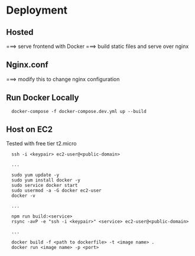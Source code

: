 # Deployment

## Hosted

  ===> serve frontend with Docker
    ===> build static files and serve over nginx

##  Nginx.conf

  ===> modify this to change nginx configuration

## Run Docker Locally

```
  docker-compose -f docker-compose.dev.yml up --build
```

## Host on EC2

Tested with free tier t2.micro

```
  ssh -i <keypair> ec2-user@<public-domain>

  ...

  sudo yum update -y
  sudo yum install docker -y
  sudo service docker start
  sudo usermod -a -G docker ec2-user
  docker -v

  ...

  npm run build:<service>
  rsync -avP -e "ssh -i <keypair>" <service> ec2-user@<public-domain>

  ...

  docker build -f <path to dockerfile> -t <image name> .  
  docker run <image name> -p <port>
```